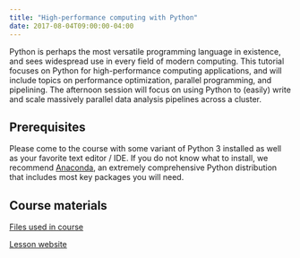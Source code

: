 ```yaml
---
title: "High-performance computing with Python"
date: 2017-08-04T09:00:00-04:00
---
```


Python is perhaps the most versatile programming language in existence, and sees widespread use in every field of modern computing. This tutorial focuses on Python for high-performance computing applications, and will include topics on performance optimization, parallel programming, and pipelining. The afternoon session will focus on using Python to (easily) write and scale massively parallel data analysis pipelines across a cluster. 

## Prerequisites

Please come to the course with some variant of Python 3 installed
as well as your favorite text editor / IDE.
If you do not know what to install, we recommend [Anaconda](https://www.continuum.io/downloads),
an extremely comprehensive Python distribution that includes most key packages you will need.

## Course materials

[Files used in course](https://jstaf.github.io/hpc-python/snakemake-lesson.tar.gz)

[Lesson website](https://jstaf.github.io/hpc-python/)

